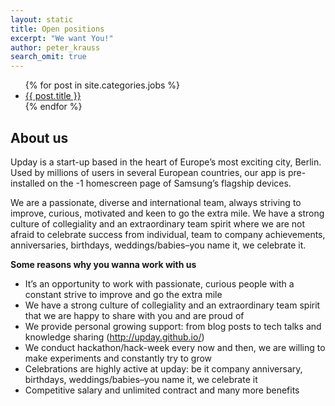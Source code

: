 ```yaml
---
layout: static
title: Open positions
excerpt: "We want You!"
author: peter_krauss
search_omit: true
---
```

<ul class="post-list">
{% for post in site.categories.jobs %}
  <li><article><a href="{{ site.url }}{{ post.url }}">{{ post.title }}</a></article></li>
{% endfor %}
</ul>

## About us
Upday is a start-up based in the heart of Europe’s most exciting city, Berlin. Used by millions of users in several European countries, our app is pre-installed on the -1 homescreen page of Samsung’s flagship devices.

We are a passionate, diverse and international team, always striving to improve, curious, motivated and keen to go the extra mile. We have a strong culture of collegiality and an extraordinary team spirit where we are not afraid to celebrate success from individual, team to company achievements, anniversaries, birthdays, weddings/babies–you name it, we celebrate it.

**Some reasons why you wanna work with us**

* It’s an opportunity to work with passionate, curious people with a constant strive to improve and go the extra mile
* We have a strong culture of collegiality and an extraordinary team spirit that we are happy to share with you and are proud of
* We provide personal growing support: from blog posts to tech talks and knowledge sharing (http://upday.github.io/)
* We conduct hackathon/hack-week every now and then, we are willing to make experiments and constantly try to grow
* Celebrations are highly active at upday: be it company anniversary, birthdays, weddings/babies–you name it, we celebrate it
* Competitive salary and unlimited contract and many more benefits

